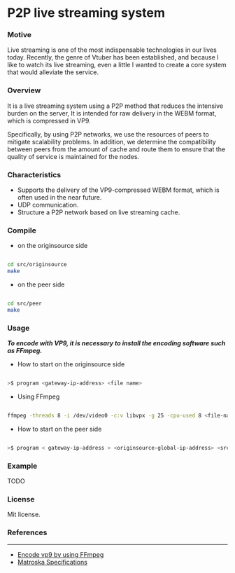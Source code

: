 # P2P live streaming system

### Motive

Live streaming is one of the most indispensable technologies in our lives today.
Recently, the genre of Vtuber has been established, and because I like to watch its live streaming, even a little I wanted to create a core system that would alleviate the service.

### Overview

It is a live streaming system using a P2P method that reduces the intensive burden on the server,
It is intended for raw delivery in the WEBM format, which is compressed in VP9.

Specifically, by using P2P networks, we use the resources of peers to mitigate scalability problems.
In addition, we determine the compatibility between peers from the amount of cache and route them to ensure that the quality of service is maintained for the nodes.

### Characteristics

- Supports the delivery of the VP9-compressed WEBM format, which is often used in the near future.
- UDP communication.
- Structure a P2P network based on live streaming cache.

### Compile

- on the originsource side

```sh

cd src/originsource
make

```

- on the peer side

```sh

cd src/peer
make

```

### Usage

***To encode with VP9, it is necessary to install the encoding software such as FFmpeg.***


- How to start on the originsource side

```sh

>$ program <gateway-ip-address> <file name>

```

- Using FFmpeg

```sh

ffmpeg -threads 8 -i /dev/video0 -c:v libvpx -g 25 -cpu-used 8 <file-name>

```

- How to start on the peer side

```sh

>$ program < gateway-ip-address > <originsource-global-ip-address> <src-port> < file-name >

```



### Example
TODO



### License
Mit license.

### References
***

* [Encode vp9 by using FFmpeg](https://trac.ffmpeg.org/wiki/Encode/VP9)
* [Matroska Specifications](https://www.matroska.org/technical/specs/index.html)
